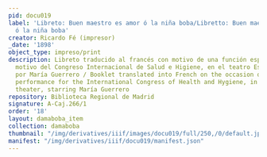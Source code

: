 ```yaml
---
pid: docu019
label: 'Libreto: Buen maestro es amor ó la niña boba/Libretto: Buen maestro es amor
  ó la niña boba'
creator: Ricardo Fé (impresor)
_date: '1898'
object_type: impreso/print
description: Libreto traducido al francés con motivo de una función especial, con
  motivo del Congreso Internacional de Salud e Higiene, en el teatro Español, protagonizada
  por María Guerrero / Booklet translated into French on the occasion of a special
  performance for the International Congress of Health and Hygiene, in the Español
  theater, starring María Guerrero
repository: Biblioteca Regional de Madrid
signature: A-Caj.266/1
order: '18'
layout: damaboba_item
collection: damaboba
thumbnail: "/img/derivatives/iiif/images/docu019/full/250,/0/default.jpg"
manifest: "/img/derivatives/iiif/docu019/manifest.json"
---
```

